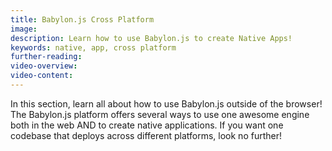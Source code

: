 ```yaml
---
title: Babylon.js Cross Platform
image: 
description: Learn how to use Babylon.js to create Native Apps!
keywords: native, app, cross platform
further-reading:
video-overview:
video-content:
---
```


In this section, learn all about how to use Babylon.js outside of the browser! The Babylon.js platform offers several ways to use one awesome engine both in the web AND to create native applications. If you want one codebase that deploys across different platforms, look no further!